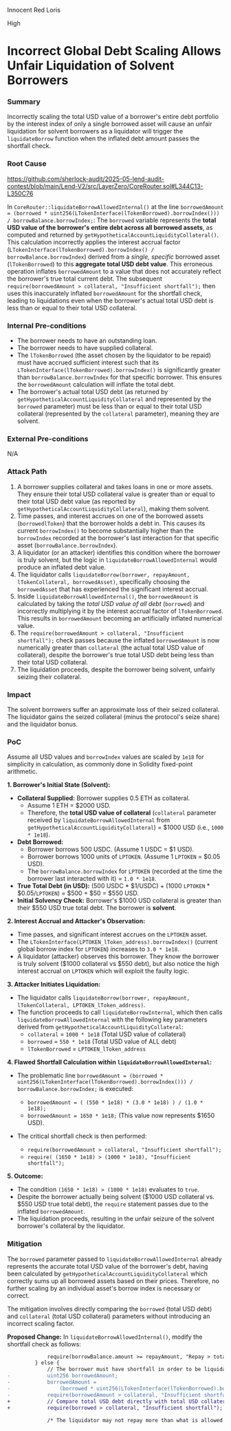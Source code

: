 Innocent Red Loris

High

# Incorrect Global Debt Scaling Allows Unfair Liquidation of Solvent Borrowers

### Summary

Incorrectly scaling the total USD value of a borrower's entire debt portfolio by the interest index of only a single borrowed asset will cause an unfair liquidation for solvent borrowers as a liquidator will trigger the `liquidateBorrow` function when the inflated debt amount passes the shortfall check.

### Root Cause

https://github.com/sherlock-audit/2025-05-lend-audit-contest/blob/main/Lend-V2/src/LayerZero/CoreRouter.sol#L344C13-L350C76

In `CoreRouter::liquidateBorrowAllowedInternal()` at the line `borrowedAmount = (borrowed * uint256(LTokenInterface(lTokenBorrowed).borrowIndex())) / borrowBalance.borrowIndex;`:
The `borrowed` variable represents the **total USD value of the borrower's entire debt across all borrowed assets**, as computed and returned by `getHypotheticalAccountLiquidityCollateral()`. This calculation incorrectly applies the interest accrual factor (`LTokenInterface(lTokenBorrowed).borrowIndex() / borrowBalance.borrowIndex`) derived from a *single, specific* borrowed asset (`lTokenBorrowed`) to this **aggregate total USD debt value**. This erroneous operation inflates `borrowedAmount` to a value that does not accurately reflect the borrower's true total current debt. The subsequent `require(borrowedAmount > collateral, "Insufficient shortfall");` then uses this inaccurately inflated `borrowedAmount` for the shortfall check, leading to liquidations even when the borrower's actual total USD debt is less than or equal to their total USD collateral.

### Internal Pre-conditions

* The borrower needs to have an outstanding loan.
* The borrower needs to have supplied collateral.
* The `lTokenBorrowed` (the asset chosen by the liquidator to be repaid) must have accrued sufficient interest such that its `LTokenInterface(lTokenBorrowed).borrowIndex()` is significantly greater than `borrowBalance.borrowIndex` for that specific borrower. This ensures the `borrowedAmount` calculation will inflate the total debt.
* The borrower's actual total USD debt (as returned by `getHypotheticalAccountLiquidityCollateral` and represented by the `borrowed` parameter) must be less than or equal to their total USD collateral (represented by the `collateral` parameter), meaning they are solvent.

### External Pre-conditions

N/A

### Attack Path

1.  A borrower supplies collateral and takes loans in one or more assets. They ensure their total USD collateral value is greater than or equal to their total USD debt value (as reported by `getHypotheticalAccountLiquidityCollateral`), making them solvent.
2.  Time passes, and interest accrues on one of the borrowed assets (`borrowedlToken`) that the borrower holds a debt in. This causes its current `borrowIndex()` to become substantially higher than the `borrowIndex` recorded at the borrower's last interaction for that specific asset (`borrowBalance.borrowIndex`).
3.  A liquidator (or an attacker) identifies this condition where the borrower is truly solvent, but the logic in `liquidateBorrowAllowedInternal` would produce an inflated debt value.
4.  The liquidator calls `liquidateBorrow(borrower, repayAmount, lTokenCollateral, borrowedAsset)`, specifically choosing the `borrowedAsset` that has experienced the significant interest accrual.
5.  Inside `liquidateBorrowAllowedInternal()`, the `borrowedAmount` is calculated by taking the *total USD value of all debt* (`borrowed`) and incorrectly multiplying it by the interest accrual factor of `lTokenBorrowed`. This results in `borrowedAmount` becoming an artificially inflated numerical value.
6.  The `require(borrowedAmount > collateral, "Insufficient shortfall");` check passes because the inflated `borrowedAmount` is now numerically greater than `collateral` (the actual total USD value of collateral), despite the borrower's true total USD debt being less than their total USD collateral.
7.  The liquidation proceeds, despite the borrower being solvent, unfairly seizing their collateral.

### Impact

The solvent borrowers suffer an approximate loss of their seized collateral. The liquidator gains the seized collateral (minus the protocol's seize share) and the liquidator bonus.

### PoC

Assume all USD values and `borrowIndex` values are scaled by `1e18` for simplicity in calculation, as commonly done in Solidity fixed-point arithmetic.

**1. Borrower's Initial State (Solvent):**
* **Collateral Supplied:** Borrower supplies 0.5 ETH as collateral.
    * Assume 1 ETH = $2000 USD.
    * Therefore, the **total USD value of collateral** (`collateral` parameter received by `liquidateBorrowAllowedInternal` from `getHypotheticalAccountLiquidityCollateral`) = $1000 USD (i.e., `1000 * 1e18`).
* **Debt Borrowed:**
    * Borrower borrows 500 USDC. (Assume 1 USDC = $1 USD).
    * Borrower borrows 1000 units of `LPTOKEN`. (Assume 1 `LPTOKEN` = $0.05 USD).
    * The `borrowBalance.borrowIndex` for `LPTOKEN` (recorded at the time the borrower last interacted with it) = `1.0 * 1e18`.
* **True Total Debt (in USD):** (500 USDC * $1/USDC) + (1000 `LPTOKEN` * $0.05/`LPTOKEN`) = $500 + $50 = $550 USD.
* **Initial Solvency Check:** Borrower's $1000 USD collateral is greater than their $550 USD true total debt. The borrower is **solvent**.

**2. Interest Accrual and Attacker's Observation:**
* Time passes, and significant interest accrues on the `LPTOKEN` asset.
* The `LTokenInterface(LPTOKEN_lToken_address).borrowIndex()` (current global borrow index for `LPTOKEN`) increases to `3.0 * 1e18`.
* A liquidator (attacker) observes this borrower. They know the borrower is truly solvent ($1000 collateral vs $550 debt), but also notice the high interest accrual on `LPTOKEN` which will exploit the faulty logic.

**3. Attacker Initiates Liquidation:**
* The liquidator calls `liquidateBorrow(borrower, repayAmount, lTokenCollateral, LPTOKEN_lToken_address)`.
* The function proceeds to call `liquidateBorrowInternal`, which then calls `liquidateBorrowAllowedInternal` with the following key parameters derived from `getHypotheticalAccountLiquidityCollateral`:
    * `collateral` = `1000 * 1e18` (Total USD value of collateral)
    * `borrowed` = `550 * 1e18` (Total USD value of ALL debt)
    * `lTokenBorrowed` = `LPTOKEN_lToken_address`

**4. Flawed Shortfall Calculation within `liquidateBorrowAllowedInternal`:**
* The problematic line `borrowedAmount = (borrowed * uint256(LTokenInterface(lTokenBorrowed).borrowIndex())) / borrowBalance.borrowIndex;` is executed:
    * `borrowedAmount = ( (550 * 1e18) * (3.0 * 1e18) ) / (1.0 * 1e18);`
    * `borrowedAmount = 1650 * 1e18;` (This value now represents $1650 USD).

* The critical shortfall check is then performed:
    * `require(borrowedAmount > collateral, "Insufficient shortfall");`
    * `require( (1650 * 1e18) > (1000 * 1e18), "Insufficient shortfall");`

**5. Outcome:**
* The condition `(1650 * 1e18) > (1000 * 1e18)` evaluates to `true`.
* Despite the borrower actually being solvent ($1000 USD collateral vs. $550 USD true total debt), the `require` statement passes due to the inflated `borrowedAmount`.
* The liquidation proceeds, resulting in the unfair seizure of the solvent borrower's collateral by the liquidator.

### Mitigation

The `borrowed` parameter passed to `liquidateBorrowAllowedInternal` already represents the accurate total USD value of the borrower's debt, having been calculated by `getHypotheticalAccountLiquidityCollateral` which correctly sums up all borrowed assets based on their prices. Therefore, no further scaling by an individual asset's borrow index is necessary or correct.

The mitigation involves directly comparing the `borrowed` (total USD debt) and `collateral` (total USD collateral) parameters without introducing an incorrect scaling factor.

**Proposed Change:**
In `liquidateBorrowAllowedInternal()`, modify the shortfall check as follows:

```diff
             require(borrowBalance.amount >= repayAmount, "Repay > total borrow");
         } else {
             // The borrower must have shortfall in order to be liquidatable
-            uint256 borrowedAmount;
-            borrowedAmount =
-                (borrowed * uint256(LTokenInterface(lTokenBorrowed).borrowIndex())) / borrowBalance.borrowIndex;
-            require(borrowedAmount > collateral, "Insufficient shortfall");
+            // Compare total USD debt directly with total USD collateral
+            require(borrowed > collateral, "Insufficient shortfall");
 
             /* The liquidator may not repay more than what is allowed by the closeFactor */

```